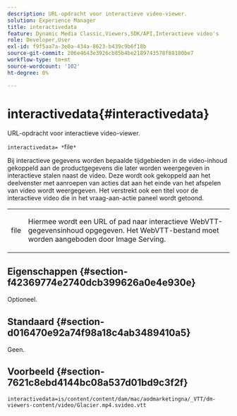 ```yaml
---
description: URL-opdracht voor interactieve video-viewer.
solution: Experience Manager
title: interactivedata
feature: Dynamic Media Classic,Viewers,SDK/API,Interactieve video's
role: Developer,User
exl-id: f9f5aa7a-3e0a-434a-8623-b439c9b6f18b
source-git-commit: 206e4643e3926cb85b4be2189743578f88180be7
workflow-type: tm+mt
source-wordcount: '102'
ht-degree: 0%

---
```


# interactivedata{#interactivedata}

URL-opdracht voor interactieve video-viewer.

`interactivedata= *`file`*`

Bij interactieve gegevens worden bepaalde tijdgebieden in de video-inhoud gekoppeld aan de productgegevens die later worden weergegeven in interactieve stalen naast de video. Deze wordt ook gekoppeld aan het deelvenster met aanroepen van acties dat aan het einde van het afspelen van video wordt weergegeven. Het verstrekt ook een titel voor de interactieve video die in het vraag-aan-actie paneel wordt getoond.

<table id="table_C616483932C2482CA9794DDD7313FD7C"> 
 <tbody> 
  <tr> 
   <td colname="col1"> <p> <span class="codeph"> <span class="varname"> file</span> </span> </p> </td> 
   <td colname="col2"> <p> Hiermee wordt een URL of pad naar interactieve WebVTT-gegevensinhoud opgegeven. Het WebVTT-bestand moet worden aangeboden door Image Serving. </p> </td> 
  </tr> 
 </tbody> 
</table>

## Eigenschappen {#section-f42369774e2740dcb399626a0e4e930e}

Optioneel.

## Standaard {#section-d016470e92a74f98a18c4ab3489410a5}

Geen.

## Voorbeeld {#section-7621c8ebd4144bc08a537d01bd9c3f2f}

```
interactivedata=is/content/content/dam/mac/aodmarketingna/_VTT/dm-viewers-content/video/Glacier.mp4.svideo.vtt
```
